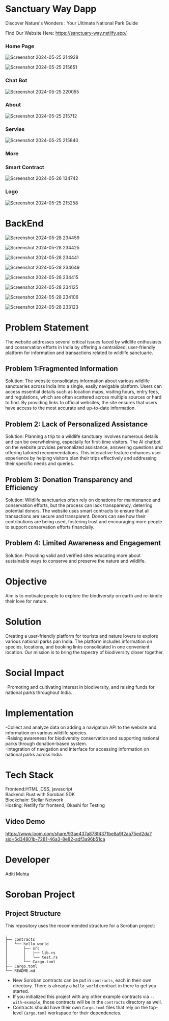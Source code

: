 # Sanctuary Way Dapp
Discover Nature's Wonders : Your Ultimate National Park Guide 

Find Our Website Here:
https://sanctuary-way.netlify.app/


<h3>Home Page</h3>


![Screenshot 2024-05-25 214928](https://github.com/aditi75432/SanctuaryWay-Dapp/assets/141945188/23c10d6b-9356-470b-9807-e2e39f2742e6)


![Screenshot 2024-05-25 215651](https://github.com/aditi75432/SanctuaryWay-Dapp/assets/141945188/682f0791-6cf6-41df-ac24-09e45141eec6)




<h3>Chat Bot</h3>


![Screenshot 2024-05-25 220055](https://github.com/aditi75432/SanctuaryWay-Dapp/assets/141945188/487d0ec6-983a-4e76-a0b5-8e59cf8c6b14)






<h3>About</h3>




![Screenshot 2024-05-25 215712](https://github.com/aditi75432/SanctuaryWay-Dapp/assets/141945188/281eed16-1a18-4300-bc16-b0d8799c9e6c)





<h3>Servies</h3>




![Screenshot 2024-05-25 215840](https://github.com/aditi75432/SanctuaryWay-Dapp/assets/141945188/f7e53c50-63d5-4fb7-830a-77592412daf5)



<h3>More</h3>


<h3>Smart Contract</h3>



![Screenshot 2024-05-26 134742](https://github.com/aditi75432/SanctuaryWay-Dapp/assets/141945188/1a1e5597-8ce9-4ab6-ae1c-b14c35a8172f)




<h3>Logo</h3>




![Screenshot 2024-05-25 215258](https://github.com/aditi75432/SanctuaryWay-Dapp/assets/141945188/0f849875-e943-49f0-8d21-1e52d6e1fea7)




# BackEnd



![Screenshot 2024-05-28 234459](https://github.com/aditi75432/SanctuaryWay-Dapp/assets/141945188/1fb8a718-2dcb-44d0-95b3-c36661da5189)

![Screenshot 2024-05-28 234425](https://github.com/aditi75432/SanctuaryWay-Dapp/assets/141945188/527b9365-7832-4d6d-a087-287590a7a1e6)

![Screenshot 2024-05-28 234441](https://github.com/aditi75432/SanctuaryWay-Dapp/assets/141945188/93a14a76-683e-4734-b92b-bff807d2543b)

![Screenshot 2024-05-28 234649](https://github.com/aditi75432/SanctuaryWay-Dapp/assets/141945188/fa32a388-57cf-460a-ad0c-34ac62584663)



![Screenshot 2024-05-28 234415](https://github.com/aditi75432/SanctuaryWay-Dapp/assets/141945188/f5d9e7e0-3cd2-44f5-89b6-90da7fbccb21)




![Screenshot 2024-05-28 234125](https://github.com/aditi75432/SanctuaryWay-Dapp/assets/141945188/e56ce25c-5a31-4c77-9b07-834e68a18d1b)



![Screenshot 2024-05-28 234106](https://github.com/aditi75432/SanctuaryWay-Dapp/assets/141945188/ef9b9088-f4a1-4aca-9d97-4b679c112133)

![Screenshot 2024-05-28 233123](https://github.com/aditi75432/SanctuaryWay-Dapp/assets/141945188/152366c8-0b62-4736-9997-1f6d4048f4ff)

# Problem Statement

The website addresses several critical issues faced by wildlife enthusiasts and conservation efforts in India by offering a centralized, user-friendly platform for information and transactions related to wildlife sanctuarie.

<h2>Problem 1:Fragmented Information</h2>

Solution: The website consolidates information about various wildlife sanctuaries across India into a single, easily navigable platform. Users can access essential details such as location maps, visiting hours, entry fees, and regulations, which are often scattered across multiple sources or hard to find. By providing links to official websites, the site ensures that users have access to the most accurate and up-to-date information.

<h2>Problem 2: Lack of Personalized Assistance</h2>

Solution: Planning a trip to a wildlife sanctuary involves numerous details and can be overwhelming, especially for first-time visitors. The AI chatbot on the website provides personalized assistance, answering questions and offering tailored recommendations. This interactive feature enhances user experience by helping visitors plan their trips effectively and addressing their specific needs and queries.

<h2>Problem 3: Donation Transparency and Efficiency</h2>

Solution: Wildlife sanctuaries often rely on donations for maintenance and conservation efforts, but the process can lack transparency, deterring potential donors. The website uses smart contracts to ensure that all transactions are secure and transparent. Donors can see how their contributions are being used, fostering trust and encouraging more people to support conservation efforts financially.

<h2>Problem 4: Limited Awareness and Engagement</h2>

Solution: Providing valid and verified sites educating more about sustainable ways to conserve and preserve the nature and wildlife.

# Objective 

Aim is to motivate people to explore the biodiversity on earth and re-kindle their love for nature.

# Solution 

Creating a user-friendly platform for tourists and nature lovers to explore various national parks pan India. The platform includes information on species, locations, and booking links consolidated in one convenient location. Our mission is to bring the tapestry of biodiversity closer together.

# Social Impact 

-Promoting and cultivating interest in biodiversity, and raising funds for national parks throughout India.

# Implementation 

-Collect and analyze data on adding a navigation API to the website and information on various wildlife species.<br>
-Raising awareness for biodiversity conservation and supporting national parks through donation-based system.<br>
-Integration of navigation and interface for accessing information on national parks across India.<br>

# Tech Stack

Frontend:HTML ,CSS, javascript 
<br>
Backend: Rust with Soroban SDK 
<br>
Blockchain: Stellar Network 
<br>
Hosting: Netlify for frontend, Okashi for Testing

<h2>Video Demo</h2>

https://www.loom.com/share/93ae437a878f4371be8a9f2aa75ed2da?sid=5d34801b-7281-46a3-8e82-adf3a96b51ca



# Developer
Aditi Mehta





# Soroban Project

## Project Structure

This repository uses the recommended structure for a Soroban project:
```text
.
├── contracts
│   └── hello_world
│       ├── src
│       │   ├── lib.rs
│       │   └── test.rs
│       └── Cargo.toml
├── Cargo.toml
└── README.md
```

- New Soroban contracts can be put in `contracts`, each in their own directory. There is already a `hello_world` contract in there to get you started.
- If you initialized this project with any other example contracts via `--with-example`, those contracts will be in the `contracts` directory as well.
- Contracts should have their own `Cargo.toml` files that rely on the top-level `Cargo.toml` workspace for their dependencies.
